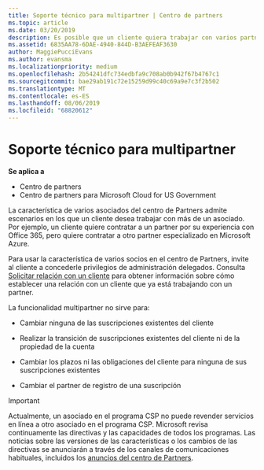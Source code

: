 ```yaml
---
title: Soporte técnico para multipartner | Centro de partners
ms.topic: article
ms.date: 03/20/2019
description: Es posible que un cliente quiera trabajar con varios partners especializados en distintos servicios en el programa Proveedor de soluciones en la nube.
ms.assetid: 6835AA78-6DAE-4940-844D-B3AEFEAF3630
author: MaggiePucciEvans
ms.author: evansma
ms.localizationpriority: medium
ms.openlocfilehash: 2b54241dfc734edbfa9c708ab0b942f67b4767c1
ms.sourcegitcommit: bae29ab191c72e15259d99c40c69a9e7c3f2b502
ms.translationtype: MT
ms.contentlocale: es-ES
ms.lasthandoff: 08/06/2019
ms.locfileid: "68820612"
---
```

# <a name="multi-partner-support"></a>Soporte técnico para multipartner

**Se aplica a**

-  Centro de partners
-  Centro de partners para Microsoft Cloud for US Government

La característica de varios asociados del centro de Partners admite escenarios en los que un cliente desea trabajar con más de un asociado. Por ejemplo, un cliente quiere contratar a un partner por su experiencia con Office 365, pero quiere contratar a otro partner especializado en Microsoft Azure.

Para usar la característica de varios socios en el centro de Partners, invite al cliente a concederle privilegios de administración delegados. Consulta [Solicitar relación con un cliente](request-a-relationship-with-a-customer.md) para obtener información sobre cómo establecer una relación con un cliente que ya está trabajando con un partner.

La funcionalidad multipartner no sirve para:

- Cambiar ninguna de las suscripciones existentes del cliente

- Realizar la transición de suscripciones existentes del cliente ni de la propiedad de la cuenta

- Cambiar los plazos ni las obligaciones del cliente para ninguna de sus suscripciones existentes

- Cambiar el partner de registro de una suscripción

> [!IMPORTANT]  
> Actualmente, un asociado en el programa CSP no puede revender servicios en línea a otro asociado en el programa CSP. Microsoft revisa continuamente las directivas y las capacidades de todos los programas. Las noticias sobre las versiones de las características o los cambios de las directivas se anunciarán a través de los canales de comunicaciones habituales, incluidos los [anuncios del centro de Partners](https://partner.microsoft.com/pcv/announcements).